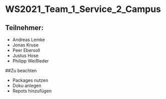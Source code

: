# WS2021_Team_1_Service_2_Campus
## Teilnehmer:
- Andreas Lemke
- Jonas Kruse
- Peer Ebersoll
- Justus Hose
- Philipp Weißleder


##Zu beachten
- Packages nutzen
- Doku anlegen
- Repots hinzufügen

